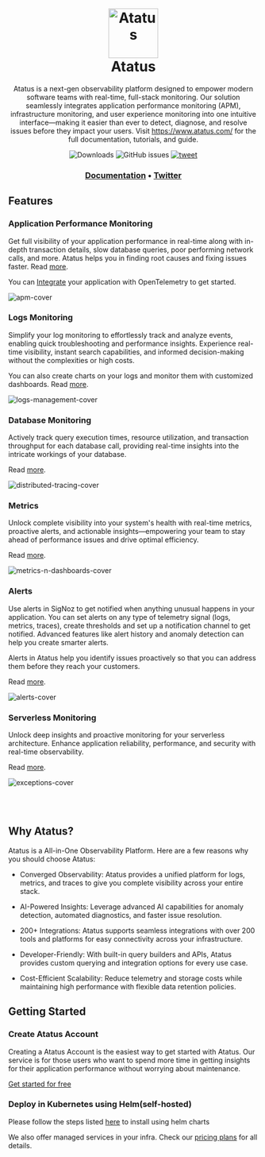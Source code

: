 <h1 align="center" style="border-bottom: none">
    <a href="https://signoz.io" target="_blank">
        <img alt="Atatus" src="https://www.atatus.com/images/logo/atatus-icon.svg" width="100" height="100">
    </a>
    <br>Atatus
</h1>

<p align="center">Atatus is a next-gen observability platform designed to empower modern software teams with real-time, full-stack monitoring. Our solution seamlessly integrates application performance monitoring (APM), infrastructure monitoring, and user experience monitoring into one intuitive interface—making it easier than ever to detect, diagnose, and resolve issues before they impact your users. Visit <a href="https://www.atatus.com/" target="_blank">https://www.atatus.com/</a> for the full documentation, tutorials, and guide.</p>

<p align="center">
    <img alt="Downloads" src="https://img.shields.io/docker/pulls/signoz/query-service?label=Docker Downloads"> </a>
    <img alt="GitHub issues" src="https://img.shields.io/github/issues/signoz/signoz"> </a>
    <a href="https://twitter.com/intent/tweet?text=Monitor%20your%20applications%20and%20troubleshoot%20problems%20with%20SigNoz,%20an%20open-source%20alternative%20to%20DataDog,%20NewRelic.&url=https://signoz.io/&via=SigNozHQ&hashtags=opensource,signoz,observability"> 
        <img alt="tweet" src="https://img.shields.io/twitter/url/http/shields.io.svg?style=social"> </a> 
</p>
  
  
<h3 align="center">
  <a href="https://docs.atatus.com/docs/"><b>Documentation</b></a> &bull;
  <a href="https://x.com/atatusapp"><b>Twitter</b></a>
</h3>

## Features


### Application Performance Monitoring

Get full visibility of your application performance in real-time along with in-depth transaction details, slow database queries, poor performing network calls, and more. Atatus helps you in finding root causes and fixing issues faster. Read [more](https://www.atatus.com/application-monitoring/features).

You can [Integrate](https://docs.atatus.com/docs/integration.htm) your application with OpenTelemetry to get started.

![apm-cover](https://www.atatus.com/images/press-screenshots/apm.png)


### Logs Monitoring

Simplify your log monitoring to effortlessly track and analyze events, enabling quick troubleshooting and performance insights. Experience real-time visibility, instant search capabilities, and informed decision-making without the complexities or high costs.

You can also create charts on your logs and monitor them with customized dashboards. Read [more](https://www.atatus.com/logs-monitoring/features).

![logs-management-cover](https://www.atatus.com/images/product/logs/pages/logs_monitoring.webp)


### Database Monitoring

Actively track query execution times, resource utilization, and transaction throughput for each database call, providing real-time insights into the intricate workings of your database.

Read [more](https://www.atatus.com/database-monitoring/feature).

![distributed-tracing-cover](https://www.atatus.com/images/product/database/pages/database-header.webp)



### Metrics

Unlock complete visibility into your system's health with real-time metrics, proactive alerts, and actionable insights—empowering your team to stay ahead of performance issues and drive optimal efficiency.

Read [more](http://atatus.com/metrics/features).

![metrics-n-dashboards-cover](https://www.atatus.com/images/product/metrics/metrics-header.webp)

### Alerts

Use alerts in SigNoz to get notified when anything unusual happens in your application. You can set alerts on any type of telemetry signal (logs, metrics, traces), create thresholds and set up a notification channel to get notified. Advanced features like alert history and anomaly detection can help you create smarter alerts.

Alerts in Atatus help you identify issues proactively so that you can address them before they reach your customers.

Read [more](https://www.atatus.com/integrations).

![alerts-cover](https://www.atatus.com/images/integrations/integrations-hero.svg)

### Serverless Monitoring

Unlock deep insights and proactive monitoring for your serverless architecture. Enhance application reliability, performance, and security with real-time observability.

Read [more](https://www.atatus.com/serverless-monitoring/features).

![exceptions-cover](https://www.atatus.com/images/product/serverless/serverless-header.webp)


<br /><br />

## Why Atatus?

Atatus is a All-in-One Observability Platform. Here are a few reasons why you should choose Atatus:

- Converged Observability: Atatus provides a unified platform for logs, metrics, and traces to give you complete visibility across your entire stack.
  
- AI-Powered Insights: Leverage advanced AI capabilities for anomaly detection, automated diagnostics, and faster issue resolution.

- 200+ Integrations: Atatus supports seamless integrations with over 200 tools and platforms for easy connectivity across your infrastructure.

- Developer-Friendly: With built-in query builders and APIs, Atatus provides custom querying and integration options for every use case.
  
- Cost-Efficient Scalability: Reduce telemetry and storage costs while maintaining high performance with flexible data retention policies.

## Getting Started

### Create Atatus Account

 Creating a Atatus Account is the easiest way to get started with Atatus. Our service is for those users who want to spend more time in getting insights for their application performance without worrying about maintenance. 

[Get started for free](https://www.atatus.com/signup)
  
### Deploy in Kubernetes using Helm(self-hosted)

Please follow the steps listed [here](https://docs.atatus.com/docs/kubernetes-monitoring/installation/helm-chart.html) to install using helm charts

We also offer managed services in your infra. Check our [pricing plans](https://www.atatus.com/pricing) for all details.

